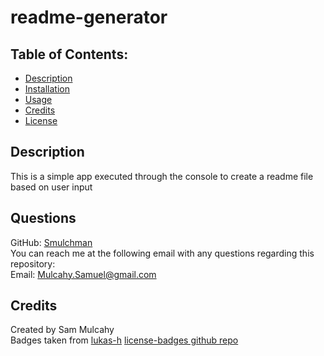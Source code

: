 # readme-generator

## Table of Contents:
- [Description](#installation)
- [Installation](#installation)
- [Usage](#usage)
- [Credits](#credits)
- [License](#license)

## Description

This is a simple app executed through the console to create a readme file based on user input

## Questions

GitHub: [Smulchman](https://github.com/Smulchman)  
You can reach me at the following email with any questions regarding this repository:  
Email: Mulcahy.Samuel@gmail.com

## Credits
Created by Sam Mulcahy  
Badges taken from [lukas-h](https://gist.github.com/lukas-h) [license-badges github repo](https://gist.github.com/lukas-h/2a5d00690736b4c3a7ba#file-license-badges-md)